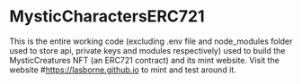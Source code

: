 # MysticCharactersERC721

This is the entire working code (excluding .env file and node_modules folder used to store api, private keys and modules respectively) used to build the MysticCreatures NFT (an ERC721 contract) and its mint website. Visit the website #https://lasborne.github.io to mint and test around it.
